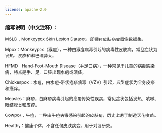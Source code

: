 ```yaml
---
license: apache-2.0
---
```



### 缩写说明（中文注释）：
MSLD：Monkeypox Skin Lesion Dataset，即猴痘皮肤病变图像数据集。

Mpox：Monkeypox（猴痘），一种由猴痘病毒引起的病毒性皮肤病，常见症状为发热、皮疹和淋巴结肿大。

HFMD：Hand-Foot-Mouth Disease（手足口病），一种常见于儿童的病毒感染病，特点是手、足、口腔出现水疱或溃疡。

Chickenpox：水痘，由水痘-带状疱疹病毒（VZV）引起，典型症状为全身皮疹和瘙痒。

Measles：麻疹，由麻疹病毒引起的高度传染性疾病，常见症状包括发热、咳嗽、眼结膜炎和皮疹。

Cowpox：牛痘，一种由牛痘病毒感染引起的皮肤病，历史上用于制造天花疫苗。

Healthy：健康个体，不含任何皮肤病变，用于对照研究。
